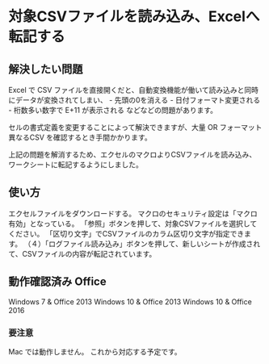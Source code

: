 # 対象CSVファイルを読み込み、Excelへ転記する

## 解決したい問題
Excel で CSV ファイルを直接開くだと、自動変換機能が働いて読み込みと同時にデータが変換されてしまい、
    - 先頭の0を消える
    - 日付フォーマト変更される
    - 桁数多い数字で E+11 が表示される
などなどの問題があります。

セルの書式定義を変更することによって解決できますが、大量 OR フォーマット異なるCSV を確認するとき手間かかります。

上記の問題を解消するため、エクセルのマクロよりCSVファイルを読み込み、ワークシートに転記するようにしました。

## 使い方
エクセルファイルをダウンロードする。
マクロのセキュリティ設定は「マクロ有効」となっている。
「参照」ボタンを押して、対象CSVファイルを選択してください。
「区切り文字」でCSVファイルのカラム区切り文字が指定できます。
（４）「ログファイル読み込み」ボタンを押して、新しいシートが作成されて、CSVファイルの内容が転記されています。



## 動作確認済み Office
Windows 7  & Office 2013
Windows 10 & Office 2013
Windows 10 & Office 2016


### 要注意
Mac では動作しません。
これから対応する予定です。

